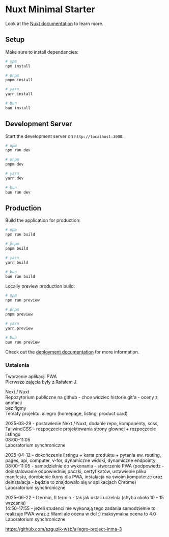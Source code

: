 # Nuxt Minimal Starter

Look at the [Nuxt documentation](https://nuxt.com/docs/getting-started/introduction) to learn more.

## Setup

Make sure to install dependencies:

```bash
# npm
npm install

# pnpm
pnpm install

# yarn
yarn install

# bun
bun install
```

## Development Server

Start the development server on `http://localhost:3000`:

```bash
# npm
npm run dev

# pnpm
pnpm dev

# yarn
yarn dev

# bun
bun run dev
```

## Production

Build the application for production:

```bash
# npm
npm run build

# pnpm
pnpm build

# yarn
yarn build

# bun
bun run build
```

Locally preview production build:

```bash
# npm
npm run preview

# pnpm
pnpm preview

# yarn
yarn preview

# bun
bun run preview
```

Check out the [deployment documentation](https://nuxt.com/docs/getting-started/deployment) for more information.

### Ustalenia   
Tworzenie aplikacji PWA  
Pierwsze zajęcia były z Rafałem J.  
  
Next / Nuxt  
Repozytorium publiczne na github -  chce widziec historie git'a - oceny z anotacji  
bez figmy  
Tematy projektu: allegro (homepage, listing, product card)  

2025-03-29 - postawienie Next / Nuxt, dodanie repo, komponenty, scss, TailwindCSS - rozpoczecie projektowania strony glownej + rozpoczecie listingu  
08:00-11:05  
Laboratorium synchroniczne  
  
2025-04-12  -  dokończenie listingu + karta produktu + pytania ew. routing, pages, api, computer, v-for, dynamiczne widoki, dynamiczne endpointy  
08:00-11:05  - samodzielnie do wykonania - stworzenie PWA (podpowiedz - doinstalowanie odpowiedniej paczki, certyfikatów, ustawienie pliku manifestu, dorobienie ikony dla PWA, instalacja na swoim komputerze oraz deinstalacja - będzie to znajdowało się w aplikacjach Chrome)  
Laboratorium synchroniczne  
  
2025-06-22 - I termin, II termin - tak jak ustali uczelnia (chyba około  10 - 15 września)  
14:50-17:55 - jeżeli studenci nie wykonają tego zadania samodzielnie to realizuje PWA wraz z Wami ale ocena w dol :) maksymalna ocena to 4.0  
Laboratorium synchroniczne  
  
  
https://github.com/szguzik-wsb/allegro-project-inma-3  
